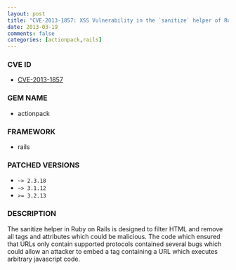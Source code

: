 ```yaml
---
layout: post
title: "CVE-2013-1857: XSS Vulnerability in the `sanitize` helper of Ruby on Rails"
date: 2013-03-19
comments: false
categories: [actionpack,rails]
---
```


### CVE ID

* [CVE-2013-1857](http://osvdb.org/show/osvdb/91454)

### GEM NAME

* actionpack

### FRAMEWORK

* rails

### PATCHED VERSIONS

* `~> 2.3.18`
* `~> 3.1.12`
* `>= 3.2.13`

### DESCRIPTION

The sanitize helper in Ruby on Rails is designed to
filter HTML and remove all tags and attributes which could be
malicious. The code which ensured that URLs only contain supported
protocols contained several bugs which could allow an attacker to
embed a tag containing a URL which executes arbitrary javascript
code.

